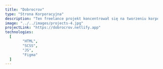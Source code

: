 ```yaml
---
title: "Dobrocrov"
type: "Strona Korporacyjna"
description: "Ten freelance projekt koncentrował się na tworzeniu korporacyjnej strony internetowej przy użyciu HTML, SCSS i JavaScript. Współpraca była kluczowa, obejmując ścisłą koordynację z designerem i innym członkiem zespołu odpowiedzialnym za migrację witryny do systemu zarządzania treścią (CMS). Wyróżniającym się aspektem było wykorzystanie szablonu Tilda, wnoszącego niekonwencjonalny akcent do procesu rozwoju. Klient wyraził zadowolenie z wyników projektu, potwierdzając jego sukces i wyróżniający się charakter."
image: "../../images/projects-4.jpg"
projectLink: "https://dobrocrov.netlify.app"
technologies:
  [
		"HTML",
		"SCSS",
		"JS",
		"Figma"
  ]
---
```

